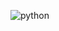 ![python](https://user-images.githubusercontent.com/103782068/173196009-8f42fb7b-9f3e-4641-bdac-0482fff68143.gif)
<!--
### Hi there 👋


**dunoyef/dunoyef** is a ✨ _special_ ✨ repository because its `README.md` (this file) appears on your GitHub profile.

Here are some ideas to get you started:

- 🔭 I’m currently working on ...
- 🌱 I’m currently learning ...
- 👯 I’m looking to collaborate on ...
- 🤔 I’m looking for help with ...
- 💬 Ask me about ...
- 📫 How to reach me: ...
- 😄 Pronouns: ...
- ⚡ Fun fact: ...
-->
